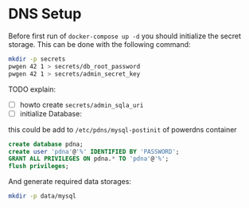 # DNS Setup

Before first run of `docker-compose up -d` you should initialize the secret storage.
This can be done with the following command:

```bash
mkdir -p secrets
pwgen 42 1 > secrets/db_root_password
pwgen 42 1 > secrets/admin_secret_key 
```
TODO explain:
- [ ] howto create `secrets/admin_sqla_uri`
- [ ] initialize Database:

this could be add to `/etc/pdns/mysql-postinit` of powerdns container
```sql
create database pdna;
create user 'pdna'@'%' IDENTIFIED BY 'PASSWORD';
GRANT ALL PRIVILEGES ON pdna.* TO 'pdna'@'%';
flush privileges;
```

And generate required data storages:

```bash
mkdir -p data/mysql
```
